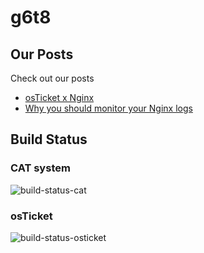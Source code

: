 # g6t8

## Our Posts

Check out our posts

- [osTicket x Nginx](/esm-g6t8/osticket-nginx)
- [Why you should monitor your Nginx logs](/esm-g6t8/logs-analyser)

## Build Status

### CAT system

![build-status-cat](https://api.travis-ci.com/gjj/cat.svg?token=2m1xTHi1i6wkSMJYbV5R&branch=master)

### osTicket

![build-status-osticket](https://api.travis-ci.com/gjj/esmos-osticket.svg?token=2m1xTHi1i6wkSMJYbV5R&branch=master)
